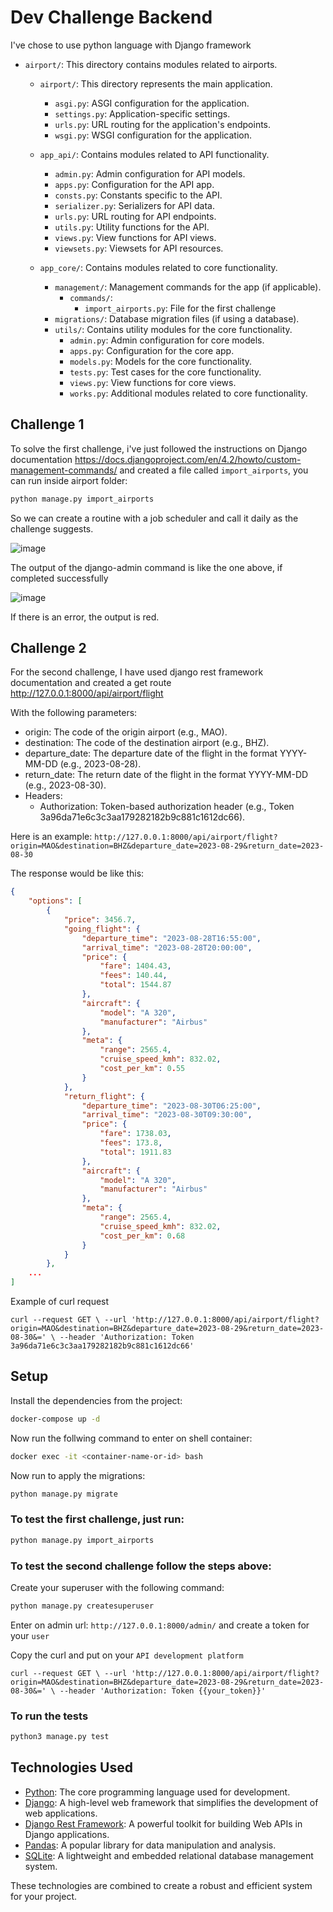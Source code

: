 # Dev Challenge Backend

I've chose to use python language with Django framework

- `airport/`: This directory contains modules related to airports.
    - `airport/`: This directory represents the main application.
        - `asgi.py`: ASGI configuration for the application.
        - `settings.py`: Application-specific settings.
        - `urls.py`: URL routing for the application's endpoints.
        - `wsgi.py`: WSGI configuration for the application.

    - `app_api/`: Contains modules related to API functionality.
      - `admin.py`: Admin configuration for API models.
      - `apps.py`: Configuration for the API app.
      - `consts.py`: Constants specific to the API.
      - `serializer.py`: Serializers for API data.
      - `urls.py`: URL routing for API endpoints.
      - `utils.py`: Utility functions for the API.
      - `views.py`: View functions for API views.
      - `viewsets.py`: Viewsets for API resources.
        
    - `app_core/`: Contains modules related to core functionality.
      - `management/`: Management commands for the app (if applicable).
        - `commands/`:
          - `import_airports.py`: File for the first challenge
      - `migrations/`: Database migration files (if using a database).
      - `utils/`: Contains utility modules for the core functionality.
        - `admin.py`: Admin configuration for core models.
        - `apps.py`: Configuration for the core app.
        - `models.py`: Models for the core functionality.
        - `tests.py`: Test cases for the core functionality.
        - `views.py`: View functions for core views.
        - `works.py`: Additional modules related to core functionality.


## Challenge 1
To solve the first challenge, i've just followed the instructions on Django documentation https://docs.djangoproject.com/en/4.2/howto/custom-management-commands/ and created a file called `import_airports`, you can run inside airport folder:

```bash
python manage.py import_airports
```

So we can create a routine with a job scheduler and call it daily as the challenge suggests.


![image](https://github.com/supertgo/amo-promo-dev-challenge/assets/47607913/49a8f229-8f4f-4800-9c9b-faada8bf088c)

The output of the django-admin command is like the one above, if completed successfully

![image](https://github.com/supertgo/amo-promo-dev-challenge/assets/47607913/35c0cd8d-da9a-4ee6-b53d-8f0d0ba7bb37)


If there is an error, the output is red.

## Challenge 2

For the second challenge, I have used django rest framework documentation and created a get route http://127.0.0.1:8000/api/airport/flight

With the following parameters:
  -  origin: The code of the origin airport (e.g., MAO).
  - destination: The code of the destination airport (e.g., BHZ).
  -  departure_date: The departure date of the flight in the format YYYY-MM-DD (e.g., 2023-08-28).
  - return_date: The return date of the flight in the format YYYY-MM-DD (e.g., 2023-08-30).
- Headers:
  - Authorization: Token-based authorization header (e.g., Token 3a96da71e6c3c3aa179282182b9c881c1612dc66).

Here is an example:
`http://127.0.0.1:8000/api/airport/flight?origin=MAO&destination=BHZ&departure_date=2023-08-29&return_date=2023-08-30`

The response would be like this:
```json
{
	"options": [
		{
			"price": 3456.7,
			"going_flight": {
				"departure_time": "2023-08-28T16:55:00",
				"arrival_time": "2023-08-28T20:00:00",
				"price": {
					"fare": 1404.43,
					"fees": 140.44,
					"total": 1544.87
				},
				"aircraft": {
					"model": "A 320",
					"manufacturer": "Airbus"
				},
				"meta": {
					"range": 2565.4,
					"cruise_speed_kmh": 832.02,
					"cost_per_km": 0.55
				}
			},
			"return_flight": {
				"departure_time": "2023-08-30T06:25:00",
				"arrival_time": "2023-08-30T09:30:00",
				"price": {
					"fare": 1738.03,
					"fees": 173.8,
					"total": 1911.83
				},
				"aircraft": {
					"model": "A 320",
					"manufacturer": "Airbus"
				},
				"meta": {
					"range": 2565.4,
					"cruise_speed_kmh": 832.02,
					"cost_per_km": 0.68
				}
			}
		},
    ...
]
```

Example of curl request

`curl --request GET \
  --url 'http://127.0.0.1:8000/api/airport/flight?origin=MAO&destination=BHZ&departure_date=2023-08-29&return_date=2023-08-30&=' \
  --header 'Authorization: Token 3a96da71e6c3c3aa179282182b9c881c1612dc66'`

## Setup

Install the dependencies from the project: 

```bash 
docker-compose up -d
```

Now run the follwing command to enter on shell container:
```bash
docker exec -it <container-name-or-id> bash
```
Now run to apply the migrations:
```bash
python manage.py migrate
```

### To test the first challenge, just run:

```bash
python manage.py import_airports
```

### To test the second challenge follow the steps above:

Create your superuser with the following command:

```bash 
python manage.py createsuperuser
```
Enter on admin url: `http://127.0.0.1:8000/admin/` and create a token for your `user`

Copy the curl and put on your `API development platform`

`curl --request GET \
  --url 'http://127.0.0.1:8000/api/airport/flight?origin=MAO&destination=BHZ&departure_date=2023-08-29&return_date=2023-08-30&=' \
  --header 'Authorization: Token {{your_token}}'`

### To run the tests

```bash
python3 manage.py test
```

## Technologies Used

- [Python](https://www.python.org/): The core programming language used for development.
- [Django](https://www.djangoproject.com/): A high-level web framework that simplifies the development of web applications.
- [Django Rest Framework](https://www.django-rest-framework.org/): A powerful toolkit for building Web APIs in Django applications.
- [Pandas](https://pandas.pydata.org/): A popular library for data manipulation and analysis.
- [SQLite](https://www.sqlite.org/index.html): A lightweight and embedded relational database management system.

These technologies are combined to create a robust and efficient system for your project.

